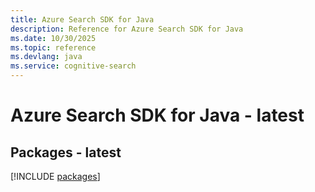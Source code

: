 ```yaml
---
title: Azure Search SDK for Java
description: Reference for Azure Search SDK for Java
ms.date: 10/30/2025
ms.topic: reference
ms.devlang: java
ms.service: cognitive-search
---
```

# Azure Search SDK for Java - latest
## Packages - latest
[!INCLUDE [packages](search-index.md)]